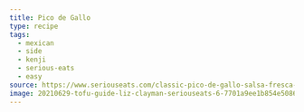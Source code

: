 ```yaml
---
title: Pico de Gallo
type: recipe
tags:
  - mexican
  - side
  - kenji
  - serious-eats
  - easy
source: https://www.seriouseats.com/classic-pico-de-gallo-salsa-fresca-recipe
image: 20210629-tofu-guide-liz-clayman-seriouseats-6-7701a9ee1b854e5086a495ecd445855a.webp
---
```

